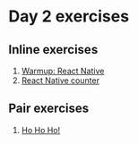 # Day 2 exercises
## Inline exercises

1. [Warmup: React Native](warmup.md)
1. [React Native counter](rn-intro.md)

## Pair exercises

1. [Ho Ho Ho!](hohoho/)

